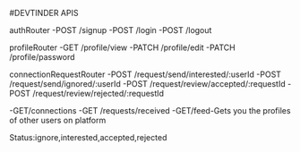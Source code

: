 #DEVTINDER APIS

authRouter
-POST /signup
-POST /login
-POST /logout

profileRouter
-GET /profile/view
-PATCH /profile/edit
-PATCH /profile/password

connectionRequestRouter
-POST /request/send/interested/:userId
-POST /request/send/ignored/:userId
-POST /request/review/accepted/:requestId
-POST /request/review/rejected/:requestId

-GET/connections
-GET /requests/received
-GET/feed-Gets you the profiles of other users on platform

Status:ignore,interested,accepted,rejected
